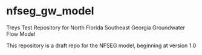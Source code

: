 # nfseg_gw_model
Treys Test Repository for North Florida Southeast Georgia Groundwater Flow Model

This repository is a draft repo for the NFSEG model, beginning at version 1.0
